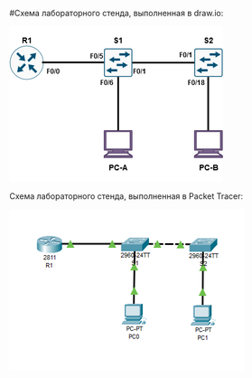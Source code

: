 #Cхема лабораторного стенда, выполненная в draw.io:

![Image alt](https://github.com/Misha-cook/otus-networks/blob/main/labs/lab01/%D0%A1%D1%85%D0%B5%D0%BC%D0%B0.png)

Cхема лабораторного стенда, выполненная в Packet Tracer:

![Image alt](https://github.com/Misha-cook/otus-networks/blob/main/labs/lab01/%D0%A1%D1%85%D0%B5%D0%BC%D0%B0%20Packet%20Tracer.png)
